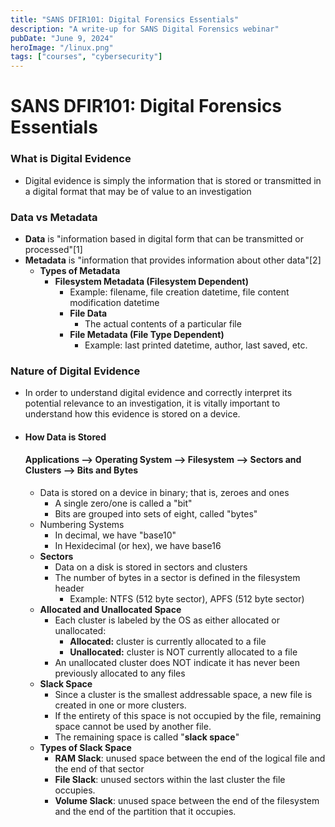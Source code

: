 ```yaml
---
title: "SANS DFIR101: Digital Forensics Essentials"
description: "A write-up for SANS Digital Forensics webinar"
pubDate: "June 9, 2024"
heroImage: "/linux.png"
tags: ["courses", "cybersecurity"]
---
```


# SANS DFIR101: Digital Forensics Essentials

### What is Digital Evidence

- Digital evidence is simply the information that is stored or transmitted in a digital format that may be of value to an investigation

### Data vs Metadata

- **Data** is "information based in digital form that can be transmitted or processed"[1]
- **Metadata** is "information that provides information about other data"[2]
  - **Types of Metadata**
    - **Filesystem Metadata (Filesystem Dependent)**
      - Example: filename, file creation datetime, file content modification datetime
      - **File Data**
        - The actual contents of a particular file
      - **File Metadata (File Type Dependent)**
        - Example: last printed datetime, author, last saved, etc.

### Nature of Digital Evidence

- In order to understand digital evidence and correctly interpret its potential relevance to an investigation, it is vitally important to understand how this evidence is stored on a device.
- #### How Data is Stored
  #### **Applications --> Operating System --> Filesystem --> Sectors and Clusters --> Bits and Bytes**
  - Data is stored on a device in binary; that is, zeroes and ones
    - A single zero/one is called a "bit"
    - Bits are grouped into sets of eight, called "bytes"
  - Numbering Systems
    - In decimal, we have "base10"
    - In Hexidecimal (or hex), we have base16
  - **Sectors**
    - Data on a disk is stored in sectors and clusters
    - The number of bytes in a sector is defined in the filesystem header
      - Example: NTFS (512 byte sector), APFS (512 byte sector)
  - **Allocated and Unallocated Space**
    - Each cluster is labeled by the OS as either allocated or unallocated:
      - **Allocated:** cluster is currently allocated to a file
      - **Unallocated:** cluster is NOT currently allocated to a file
    - An unallocated cluster does NOT indicate it has never been previously allocated to any files
  - **Slack Space**
    - Since a cluster is the smallest addressable space, a new file is created in one or more clusters.
    - If the entirety of this space is not occupied by the file, remaining space cannot be used by another file.
    - The remaining space is called "**slack space**"
  - **Types of Slack Space**
    - **RAM Slack**: unused space between the end of the logical file and the end of that sector
    - **File Slack**: unused sectors within the last cluster the file occupies.
    - **Volume Slack**: unused space between the end of the filesystem and the end of the partition that it occupies.
